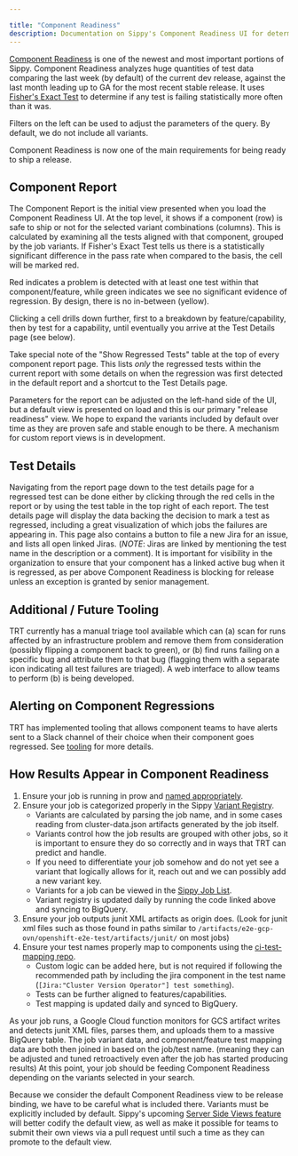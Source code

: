 ```yaml
---

title: "Component Readiness"
description: Documentation on Sippy's Component Readiness UI for determining our ability to ship a release.
---
```


[Component Readiness](https://sippy.dptools.openshift.org/sippy-ng/component_readiness/main) is one of the newest and most important portions of Sippy. Component Readiness analyzes huge quantities of test data comparing the last week (by default) of the current dev release, against the last month leading up to GA for the most recent stable release. It uses [Fisher's Exact Test](https://en.wikipedia.org/wiki/Fisher%27s_exact_test) to determine if any test is failing statistically more often than it was.

Filters on the left can be used to adjust the parameters of the query. By default, we do not include all variants.

Component Readiness is now one of the main requirements for being ready to ship a release.

## Component Report

The Component Report is the initial view presented when you load the Component Readiness UI. At the top level, it shows if a component (row) is safe to ship or not for the selected variant combinations (columns). This is calculated by examining all the tests aligned with that component, grouped by the job variants. If Fisher's Exact Test tells us there is a statistically significant difference in the pass rate when compared to the basis, the cell will be marked red.

Red indicates a problem is detected with at least one test within that component/feature, while green indicates we see no significant evidence of regression. By design, there is no in-between (yellow).

Clicking a cell drills down further, first to a breakdown by feature/capability, then by test for a capability, until eventually you arrive at the Test Details page (see below).

Take special note of the "Show Regressed Tests" table at the top of every component report page. This lists *only* the regressed tests within the current report with some details on when the regression was first detected in the default report and a shortcut to the Test Details page.

Parameters for the report can be adjusted on the left-hand side of the UI, but a default view is presented on load and this is our primary "release readiness" view. We hope to expand the variants included by default over time as they are proven safe and stable enough to be there. A mechanism for custom report views is in development.

## Test Details

Navigating from the report page down to the test details page for a regressed test can be done either by clicking through the red cells in the report or by using the test table in the top right of each report. The test details page will display the data backing the decision to mark a test as regressed, including a great visualization of which jobs the failures are appearing in. This page also contains a button to file a new Jira for an issue, and lists all open linked Jiras. (*NOTE*: Jiras are linked by mentioning the test name in the description or a comment). It is important for visibility in the organization to ensure that your component has a linked active bug when it is regressed, as per above Component Readiness is blocking for release unless an exception is granted by senior management.

## Additional / Future Tooling

TRT currently has a manual triage tool available which can (a) scan for runs affected by an infrastructure problem and remove them from consideration (possibly flipping a component back to green), or (b) find runs failing on a specific bug and attribute them to that bug (flagging them with a separate icon indicating all test failures are triaged). A web interface to allow teams to perform (b) is being developed.

## Alerting on Component Regressions

TRT has implemented tooling that allows component teams to have alerts sent to a Slack channel of their choice when their component goes regressed. See [tooling](./tooling.md) for more details.

## How Results Appear in Component Readiness

  1. Ensure your job is running in prow and [named appropriately](/docs/how-tos/naming-your-ci-jobs/#periodics-outside-of-openshiftrelease).
  1. Ensure your job is categorized properly in the Sippy [Variant Registry](https://github.com/openshift/sippy/tree/master/pkg/variantregistry).
      * Variants are calculated by parsing the job name, and in some cases reading from cluster-data.json artifacts generated by the job itself.
      * Variants control how the job results are grouped with other jobs, so it is important to ensure they do so correctly and in ways that TRT can predict and handle.
      * If you need to differentiate your job somehow and do not yet see a variant that logically allows for it, reach out and we can possibly add a new variant key.
      * Variants for a job can be viewed in the [Sippy Job List](https://sippy.dptools.openshift.org/sippy-ng/jobs/4.17).
      * Variant registry is updated daily by running the code linked above and syncing to BigQuery.
  1. Ensure your job outputs junit XML artifacts as origin does. (Look for junit xml files such as those found in paths similar to `/artifacts/e2e-gcp-ovn/openshift-e2e-test/artifacts/junit/` on most jobs)
  1. Ensure your test names properly map to components using the [ci-test-mapping repo](https://github.com/openshift-eng/ci-test-mapping).
      * Custom logic can be added here, but is not required if following the recommended path by including the jira component in the test name (`[Jira:"Cluster Version Operator"] test something`).
      * Tests can be further aligned to features/capabilities.
      * Test mapping is updated daily and synced to BigQuery.


As your job runs, a Google Cloud function monitors for GCS artifact writes and detects junit XML files, parses them, and uploads them to a massive BigQuery table. The job variant data, and component/feature test mapping data are both then joined in based on the job/test name. (meaning they can be adjusted and tuned retroactively even after the job has started producing results) At this point, your job should be feeding Component Readiness depending on the variants selected in your search.

Because we consider the default Component Readiness view to be release binding, we have to be careful what is included there. Variants must be explicitly included by default. Sippy's upcoming [Server Side Views feature](https://issues.redhat.com/browse/TRT-1574) will better codify the default view, as well as make it possible for teams to submit their own views via a pull request until such a time as they can promote to the default view.
